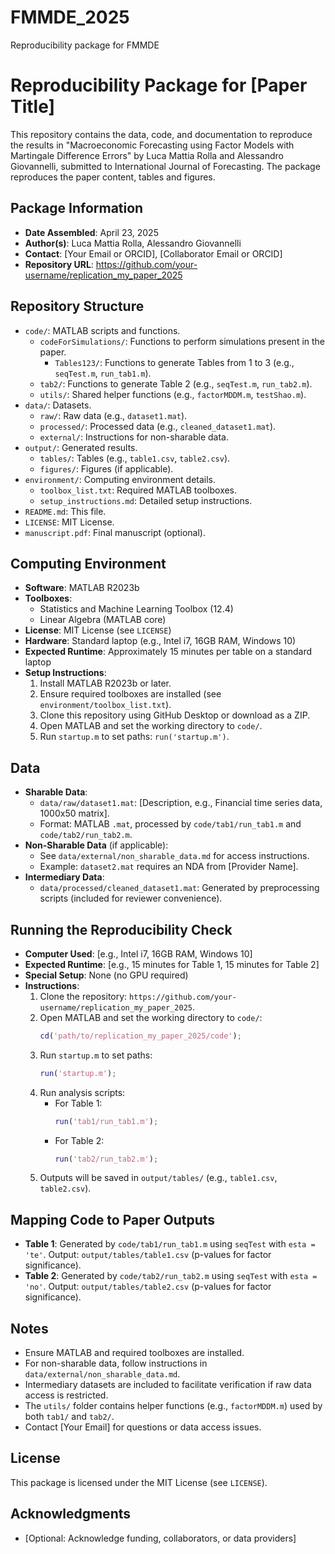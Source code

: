 # FMMDE_2025
Reproducibility package for FMMDE

# Reproducibility Package for [Paper Title]

This repository contains the data, code, and documentation to reproduce the results in "Macroeconomic Forecasting using Factor Models with
Martingale Difference Errors" by Luca Mattia Rolla and Alessandro Giovannelli, submitted to International Journal of Forecasting. 
The package reproduces the paper content, tables and figures.

## Package Information
- **Date Assembled**: April 23, 2025
- **Author(s)**: Luca Mattia Rolla, Alessandro Giovannelli
- **Contact**: [Your Email or ORCID], [Collaborator Email or ORCID]
- **Repository URL**: https://github.com/your-username/replication_my_paper_2025

## Repository Structure
- `code/`: MATLAB scripts and functions.
  - `codeForSimulations/`: Functions to perform simulations present in the paper.
    - `Tables123/`: Functions to generate Tables from 1 to 3 (e.g., `seqTest.m`, `run_tab1.m`).  
  - `tab2/`: Functions to generate Table 2 (e.g., `seqTest.m`, `run_tab2.m`).
  - `utils/`: Shared helper functions (e.g., `factorMDDM.m`, `testShao.m`).
- `data/`: Datasets.
  - `raw/`: Raw data (e.g., `dataset1.mat`).
  - `processed/`: Processed data (e.g., `cleaned_dataset1.mat`).
  - `external/`: Instructions for non-sharable data.
- `output/`: Generated results.
  - `tables/`: Tables (e.g., `table1.csv`, `table2.csv`).
  - `figures/`: Figures (if applicable).
- `environment/`: Computing environment details.
  - `toolbox_list.txt`: Required MATLAB toolboxes.
  - `setup_instructions.md`: Detailed setup instructions.
- `README.md`: This file.
- `LICENSE`: MIT License.
- `manuscript.pdf`: Final manuscript (optional).

## Computing Environment
- **Software**: MATLAB R2023b
- **Toolboxes**:
  - Statistics and Machine Learning Toolbox (12.4)
  - Linear Algebra (MATLAB core)
- **License**: MIT License (see `LICENSE`)
- **Hardware**: Standard laptop (e.g., Intel i7, 16GB RAM, Windows 10)
- **Expected Runtime**: Approximately 15 minutes per table on a standard laptop
- **Setup Instructions**:
  1. Install MATLAB R2023b or later.
  2. Ensure required toolboxes are installed (see `environment/toolbox_list.txt`).
  3. Clone this repository using GitHub Desktop or download as a ZIP.
  4. Open MATLAB and set the working directory to `code/`.
  5. Run `startup.m` to set paths: `run('startup.m')`.

## Data
- **Sharable Data**:
  - `data/raw/dataset1.mat`: [Description, e.g., Financial time series data, 1000x50 matrix].
  - Format: MATLAB `.mat`, processed by `code/tab1/run_tab1.m` and `code/tab2/run_tab2.m`.
- **Non-Sharable Data** (if applicable):
  - See `data/external/non_sharable_data.md` for access instructions.
  - Example: `dataset2.mat` requires an NDA from [Provider Name].
- **Intermediary Data**:
  - `data/processed/cleaned_dataset1.mat`: Generated by preprocessing scripts (included for reviewer convenience).

## Running the Reproducibility Check
- **Computer Used**: [e.g., Intel i7, 16GB RAM, Windows 10]
- **Expected Runtime**: [e.g., 15 minutes for Table 1, 15 minutes for Table 2]
- **Special Setup**: None (no GPU required)
- **Instructions**:
  1. Clone the repository: `https://github.com/your-username/replication_my_paper_2025`.
  2. Open MATLAB and set the working directory to `code/`:
     ```matlab
     cd('path/to/replication_my_paper_2025/code');
     ```
  3. Run `startup.m` to set paths:
     ```matlab
     run('startup.m');
     ```
  4. Run analysis scripts:
     - For Table 1:
       ```matlab
       run('tab1/run_tab1.m');
       ```
     - For Table 2:
       ```matlab
       run('tab2/run_tab2.m');
       ```
  5. Outputs will be saved in `output/tables/` (e.g., `table1.csv`, `table2.csv`).

## Mapping Code to Paper Outputs
- **Table 1**: Generated by `code/tab1/run_tab1.m` using `seqTest` with `esta = 'te'`. Output: `output/tables/table1.csv` (p-values for factor significance).
- **Table 2**: Generated by `code/tab2/run_tab2.m` using `seqTest` with `esta = 'no'`. Output: `output/tables/table2.csv` (p-values for factor significance).

## Notes
- Ensure MATLAB and required toolboxes are installed.
- For non-sharable data, follow instructions in `data/external/non_sharable_data.md`.
- Intermediary datasets are included to facilitate verification if raw data access is restricted.
- The `utils/` folder contains helper functions (e.g., `factorMDDM.m`) used by both `tab1/` and `tab2/`.
- Contact [Your Email] for questions or data access issues.

## License
This package is licensed under the MIT License (see `LICENSE`).

## Acknowledgments
- [Optional: Acknowledge funding, collaborators, or data providers]